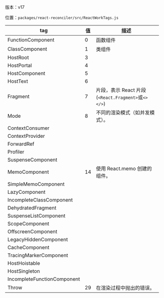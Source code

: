 版本：v17

位置：`packages/react-reconciler/src/ReactWorkTags.js`

| tag                         | 值   | 描述                                                |
| --------------------------- | ---- | --------------------------------------------------- |
| FunctionComponent           | 0    | 函数组件                                            |
| ClassComponent              | 1    | 类组件                                              |
| HostRoot                    | 3    |                                                     |
| HostPortal                  | 4    |                                                     |
| HostComponent               | 5    |                                                     |
| HostText                    | 6    |                                                     |
| Fragment                    | 7    | 片段，表示 React 片段 (`<React.Fragment>`或`<></>`) |
| Mode                        | 8    | 不同的渲染模式（如并发模式）。                      |
| ContextConsumer             |      |                                                     |
| ContextProvider             |      |                                                     |
| ForwardRef                  |      |                                                     |
| Profiler                    |      |                                                     |
| SuspenseComponent           |      |                                                     |
| MemoComponent               | 14   | 使用 React.memo 创建的组件。                        |
| SimpleMemoComponent         |      |                                                     |
| LazyComponent               |      |                                                     |
| IncompleteClassComponent    |      |                                                     |
| DehydratedFragment          |      |                                                     |
| SuspenseListComponent       |      |                                                     |
| ScopeComponent              |      |                                                     |
| OffscreenComponent          |      |                                                     |
| LegacyHiddenComponent       |      |                                                     |
| CacheComponent              |      |                                                     |
| TracingMarkerComponent      |      |                                                     |
| HostHoistable               |      |                                                     |
| HostSingleton               |      |                                                     |
| IncompleteFunctionComponent |      |                                                     |
| Throw                       | 29   | 在渲染过程中抛出的错误。                            |